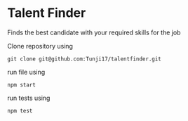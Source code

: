 # Talent Finder

Finds the best candidate with your required skills for the job 

Clone repository using

```git clone git@github.com:Tunji17/talentfinder.git```

run file using

```npm start```

run tests using

```npm test```
